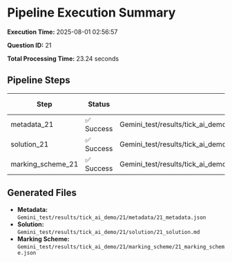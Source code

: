 # Pipeline Execution Summary

**Execution Time:** 2025-08-01 02:56:57

**Question ID:** 21

**Total Processing Time:** 23.24 seconds

## Pipeline Steps

| Step | Status | Output File | Time (s) |
|------|--------|-------------|----------|
| metadata_21 | ✅ Success | Gemini_test/results/tick_ai_demo/21/metadata/21_metadata.json | 3.81 |
| solution_21 | ✅ Success | Gemini_test/results/tick_ai_demo/21/solution/21_solution.md | 12.26 |
| marking_scheme_21 | ✅ Success | Gemini_test/results/tick_ai_demo/21/marking_scheme/21_marking_scheme.json | 7.17 |

## Generated Files

- **Metadata:** `Gemini_test/results/tick_ai_demo/21/metadata/21_metadata.json`
- **Solution:** `Gemini_test/results/tick_ai_demo/21/solution/21_solution.md`
- **Marking Scheme:** `Gemini_test/results/tick_ai_demo/21/marking_scheme/21_marking_scheme.json`
